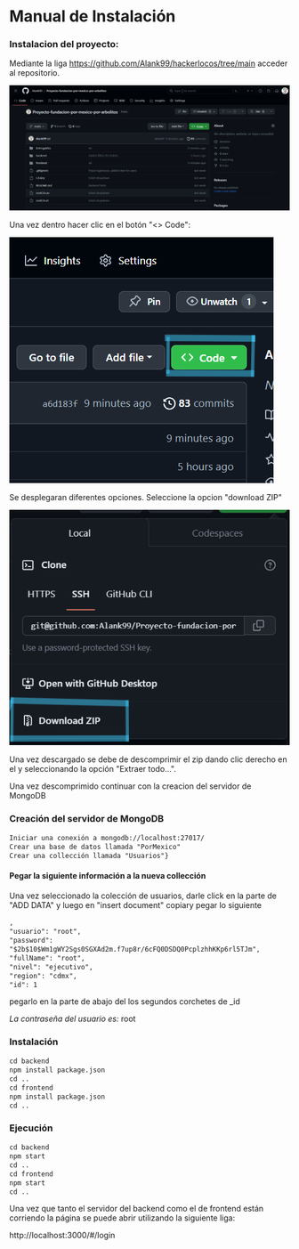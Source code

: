 # Manual de Instalación

### Instalacion del proyecto:
Mediante la liga https://github.com/Alank99/hackerlocos/tree/main acceder al repositorio.

![Parte de git](./Entregables/Imagenes/Captura%20de%20pantalla%202023-10-13%20135150.png)

Una vez dentro hacer clic en el botón "<> Code":  

![Parte de git](./Entregables/Imagenes/imagen2.png)

Se desplegaran diferentes opciones. Seleccione la opcion "download ZIP"

![Parte de git](./Entregables/Imagenes/imagen3.png) 

Una vez descargado se debe de descomprimir el zip dando clic derecho en el y seleccionando la opción "Extraer todo...". 

Una vez descomprimido continuar con la creacion del servidor de MongoDB

### Creación del servidor de MongoDB
    Iniciar una conexión a mongodb://localhost:27017/
    Crear una base de datos llamada "PorMexico"
    Crear una collección llamada "Usuarios"}


#### Pegar la siguiente información a la nueva collección
Una vez seleccionado la colección de usuarios, darle click en la parte de "ADD DATA" y luego en "insert document" copiary pegar lo siguiente

    ,
    "usuario": "root",
    "password": "$2b$10$Wm1gWY2Sgs0SGXAd2m.f7up8r/6cFQ0DSDQ0PcplzhhKKp6rl5TJm",
    "fullName": "root",
    "nivel": "ejecutivo",
    "region": "cdmx",
    "id": 1
pegarlo en la parte de abajo del los segundos corchetes de _id
    

  *La contraseña del usuario es:* root

### Instalación 

    cd backend
    npm install package.json
    cd ..
    cd frontend
    npm install package.json
    cd ..

### Ejecución

    cd backend
    npm start
    cd ..
    cd frontend
    npm start
    cd ..

Una vez que tanto el servidor del backend como el de frontend están corriendo la página se puede abrir utilizando la siguiente liga:

http://localhost:3000/#/login
